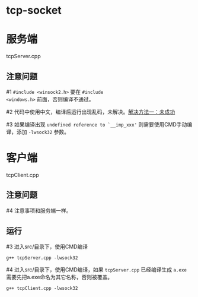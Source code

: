 <!--
 * @Date        : 2020-05-09 18:29:49
 * @LastEditors : anlzou
 * @Github      : https://github.com/anlzou
 * @LastEditTime: 2020-05-09 19:32:58
 * @FilePath    : \tcp-socket\README.md
 * @Describe    : 
 -->
# tcp-socket

# 服务端
tcpServer.cpp

## 注意问题
#1 <code>#include <winsock2.h></code> 要在 <code>#include <windows.h></code> 前面，否则编译不通过。

#2 代码中使用中文，编译后运行出现乱码，未解决。[解决方法一：未成功](https://blog.csdn.net/ME__WE/article/details/86478291?utm_medium=distribute.pc_relevant.none-task-blog-BlogCommendFromMachineLearnPai2-4.nonecase&depth_1-utm_source=distribute.pc_relevant.none-task-blog-BlogCommendFromMachineLearnPai2-4.nonecase)

#3 如果编译出现 <code>undefined reference to `__imp_xxx'</code> 则需要使用CMD手动编译，添加 <code>-lwsock32</code> 参数。

# 客户端
tcpClient.cpp

## 注意问题
#4 注意事项和服务端一样。

## 运行
#3 进入src/目录下，使用CMD编译
```
g++ tcpServer.cpp -lwsock32
```

#4 进入src/目录下，使用CMD编译，如果 <code>tcpServer.cpp</code> 已经编译生成 <code>a.exe</code> 需要先把a.exe命名为其它名称，否则被覆盖。
```
g++ tcpClient.cpp -lwsock32
```